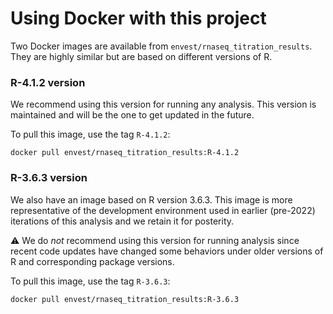 # Using Docker with this project

Two Docker images are available from `envest/rnaseq_titration_results`.
They are highly similar but are based on different versions of R.

### R-4.1.2 version

We recommend using this version for running any analysis.
This version is maintained and will be the one to get updated in the future.

To pull this image, use the tag `R-4.1.2`:

```
docker pull envest/rnaseq_titration_results:R-4.1.2
```

### R-3.6.3 version

We also have an image based on R version 3.6.3.
This image is more representative of the development environment used in earlier (pre-2022) iterations of this analysis and we retain it for posterity.

:warning: We do _not_ recommend using this version for running analysis since recent code updates have changed some behaviors under older versions of R and corresponding package versions. 

To pull this image, use the tag `R-3.6.3`:

```
docker pull envest/rnaseq_titration_results:R-3.6.3
```
